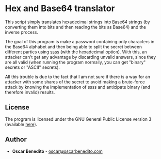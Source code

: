 # Hex and Base64 translator

This script simply translates hexadecimal strings into Base64 strings (by converting them into bits and then reading the bits as Base64) and the inverse process.

The goal of this program is make a password containing only characters in the Base64 alphabet and then being able to split the secret between different parties using [ssss](http://point-at-infinity.org/ssss/) (with the hexadecimal option). With this, an attacker can't get any advantage by discarding unvalid answers, since they are all valid (when running the program normally, you can get "binary" secrets or "ASCII" secrets).

All this trouble is due to the fact that I am not sure if there is a way for an attacker with some shares of the secret to avoid making a brute-force attack by knowing the implementation of ssss and anticipate binary (and therefore invalid) results.

## License

The program is licensed under the GNU General Public License version 3 (available [here](https://www.gnu.org/licenses/gpl-3.0.html)).

## Author

- **Oscar Benedito** - oscar@oscarbenedito.com
